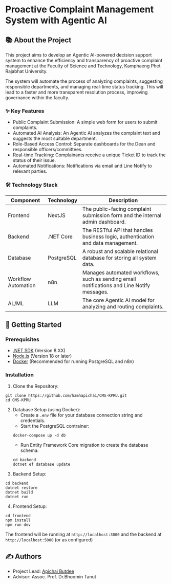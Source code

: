 # Proactive Complaint Management System with Agentic AI
## 📚 About the Project
This project aims to develop an Agentic AI-powered decision support system to enhance the efficiency and transparency of proactive complaint management at the Faculty of Science and Technology, Kamphaeng Phet Rajabhat University.

The system will automate the process of analyzing complaints, suggesting responsible departments, and managing real-time status tracking. This will lead to a faster and more transparent resolution process, improving governance within the faculty.
### ✨ Key Features
- Public Complaint Submission: A simple web form for users to submit complaints.
- Automated AI Analysis: An Agentic AI analyzes the complaint text and suggests the most suitable department.
- Role-Based Access Control: Separate dashboards for the Dean and responsible officers/committees.
- Real-time Tracking: Complainants receive a unique Ticket ID to track the status of their issue.
- Automated Notifications: Notifications via email and Line Notify to relevant parties.
### 🛠️ Technology Stack
| Component           | Technology | Description                                                                                |
|---------------------|------------|--------------------------------------------------------------------------------------------|
| Frontend            | NextJS     | The public-facing complaint submission form and the internal admin dashboard.              |
| Backend             | .NET Core  | The RESTful API that handles business logic, authentication and data management.           |
| Database            | PostgreSQL | A robust and scalable relational database for storing all system data.                     |
| Workflow Automation | n8n        | Manages automated workflows, such as sending email notifications and Line Notify messages. |
| AL/ML               | LLM        | The core Agentic AI model for analyzing and routing complaints.                            |
## 🚀 Getting Started
### Prerequisites
- [.NET SDK](https://dotnet.microsoft.com/en-us/download) (Version 8.XX)
- [Node.js](https://nodejs.org/en) (Version 18 or later)
- [Docker](https://www.docker.com/get-started/) (Recommended for running PostgreSQL and n8n)
### Installation
1. Clone the Repository:
```
git clone https://github.com/hamhapichai/CMS-KPRU.git
cd CMS-KPRU
```
2. Database Setup (using Docker):
    - Create a ```.env``` file for your database connection string and credentials.
    - Start the PostgreSQL contrainer:
    ```
    docker-compose up -d db
    ```
    - Run Entity Framework Core migration to create the database schema:
    ```
    cd backend
    dotnet ef database update
    ```
3. Backend Setup:
```
cd backend
dotnet restore
dotnet build
dotnet run
```
4. Frontend Setup:
```
cd frontend
npm install
npm run dev
```
The frontend will be running at ```http://localhost:3000``` and the backend at ```http://localhost:5000``` (or as configured)
## ✍️ Authors
- Project Lead: [Apichai Butdee](https://github.com/hamhapichai)
- Advisor: Assoc. Prof. Dr.Bhoomin Tanut

